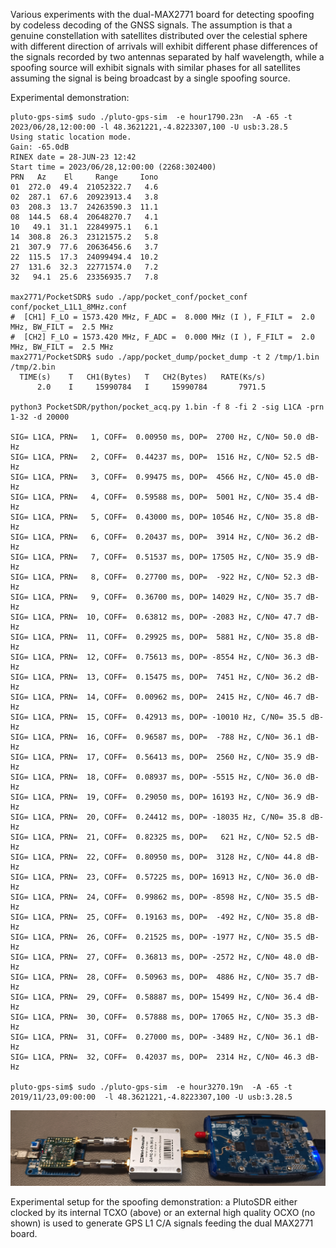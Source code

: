 Various experiments with the dual-MAX2771 board for detecting spoofing by codeless decoding
of the GNSS signals. The assumption is that a genuine constellation with satellites distributed
over the celestial sphere with different direction of arrivals will exhibit different phase differences
of the signals recorded by two antennas separated by half wavelength, while a spoofing source will
exhibit signals with similar phases for all satellites assuming the signal is being broadcast by
a single spoofing source.

Experimental demonstration:
```
pluto-gps-sim$ sudo ./pluto-gps-sim  -e hour1790.23n  -A -65 -t 2023/06/28,12:00:00 -l 48.3621221,-4.8223307,100 -U usb:3.28.5
Using static location mode.
Gain: -65.0dB
RINEX date = 28-JUN-23 12:42     
Start time = 2023/06/28,12:00:00 (2268:302400)
PRN   Az    El     Range     Iono
01  272.0  49.4  21052322.7   4.6
02  287.1  67.6  20923913.4   3.8
03  208.3  13.7  24263590.3  11.1
08  144.5  68.4  20648270.7   4.1
10   49.1  31.1  22849975.1   6.1
14  308.8  26.3  23121575.2   5.8
21  307.9  77.6  20636456.6   3.7
22  115.5  17.3  24099494.4  10.2
27  131.6  32.3  22771574.0   7.2
32   94.1  25.6  23356935.7   7.8

max2771/PocketSDR$ sudo ./app/pocket_conf/pocket_conf conf/pocket_L1L1_8MHz.conf
#  [CH1] F_LO = 1573.420 MHz, F_ADC =  8.000 MHz (I ), F_FILT =  2.0 MHz, BW_FILT =  2.5 MHz
#  [CH2] F_LO = 1573.420 MHz, F_ADC =  0.000 MHz (I ), F_FILT =  2.0 MHz, BW_FILT =  2.5 MHz
max2771/PocketSDR$ sudo ./app/pocket_dump/pocket_dump -t 2 /tmp/1.bin /tmp/2.bin
  TIME(s)    T   CH1(Bytes)   T   CH2(Bytes)   RATE(Ks/s)
      2.0    I     15990784   I     15990784       7971.5

python3 PocketSDR/python/pocket_acq.py 1.bin -f 8 -fi 2 -sig L1CA -prn 1-32 -d 20000

SIG= L1CA, PRN=   1, COFF=  0.00950 ms, DOP=  2700 Hz, C/N0= 50.0 dB-Hz
SIG= L1CA, PRN=   2, COFF=  0.44237 ms, DOP=  1516 Hz, C/N0= 52.5 dB-Hz
SIG= L1CA, PRN=   3, COFF=  0.99475 ms, DOP=  4566 Hz, C/N0= 45.0 dB-Hz
SIG= L1CA, PRN=   4, COFF=  0.59588 ms, DOP=  5001 Hz, C/N0= 35.4 dB-Hz
SIG= L1CA, PRN=   5, COFF=  0.43000 ms, DOP= 10546 Hz, C/N0= 35.8 dB-Hz
SIG= L1CA, PRN=   6, COFF=  0.20437 ms, DOP=  3914 Hz, C/N0= 36.2 dB-Hz
SIG= L1CA, PRN=   7, COFF=  0.51537 ms, DOP= 17505 Hz, C/N0= 35.9 dB-Hz
SIG= L1CA, PRN=   8, COFF=  0.27700 ms, DOP=  -922 Hz, C/N0= 52.3 dB-Hz
SIG= L1CA, PRN=   9, COFF=  0.36700 ms, DOP= 14029 Hz, C/N0= 35.7 dB-Hz
SIG= L1CA, PRN=  10, COFF=  0.63812 ms, DOP= -2083 Hz, C/N0= 47.7 dB-Hz
SIG= L1CA, PRN=  11, COFF=  0.29925 ms, DOP=  5881 Hz, C/N0= 35.8 dB-Hz
SIG= L1CA, PRN=  12, COFF=  0.75613 ms, DOP= -8554 Hz, C/N0= 36.3 dB-Hz
SIG= L1CA, PRN=  13, COFF=  0.15475 ms, DOP=  7451 Hz, C/N0= 36.2 dB-Hz
SIG= L1CA, PRN=  14, COFF=  0.00962 ms, DOP=  2415 Hz, C/N0= 46.7 dB-Hz
SIG= L1CA, PRN=  15, COFF=  0.42913 ms, DOP= -10010 Hz, C/N0= 35.5 dB-Hz
SIG= L1CA, PRN=  16, COFF=  0.96587 ms, DOP=  -788 Hz, C/N0= 36.1 dB-Hz
SIG= L1CA, PRN=  17, COFF=  0.56413 ms, DOP=  2560 Hz, C/N0= 35.9 dB-Hz
SIG= L1CA, PRN=  18, COFF=  0.08937 ms, DOP= -5515 Hz, C/N0= 36.0 dB-Hz
SIG= L1CA, PRN=  19, COFF=  0.29050 ms, DOP= 16193 Hz, C/N0= 36.9 dB-Hz
SIG= L1CA, PRN=  20, COFF=  0.24412 ms, DOP= -18035 Hz, C/N0= 35.8 dB-Hz
SIG= L1CA, PRN=  21, COFF=  0.82325 ms, DOP=   621 Hz, C/N0= 52.5 dB-Hz
SIG= L1CA, PRN=  22, COFF=  0.80950 ms, DOP=  3128 Hz, C/N0= 44.8 dB-Hz
SIG= L1CA, PRN=  23, COFF=  0.57225 ms, DOP= 16913 Hz, C/N0= 36.0 dB-Hz
SIG= L1CA, PRN=  24, COFF=  0.99862 ms, DOP= -8598 Hz, C/N0= 35.5 dB-Hz
SIG= L1CA, PRN=  25, COFF=  0.19163 ms, DOP=  -492 Hz, C/N0= 35.8 dB-Hz
SIG= L1CA, PRN=  26, COFF=  0.21525 ms, DOP= -1977 Hz, C/N0= 35.5 dB-Hz
SIG= L1CA, PRN=  27, COFF=  0.36813 ms, DOP= -2572 Hz, C/N0= 48.0 dB-Hz
SIG= L1CA, PRN=  28, COFF=  0.50963 ms, DOP=  4886 Hz, C/N0= 35.7 dB-Hz
SIG= L1CA, PRN=  29, COFF=  0.58887 ms, DOP= 15499 Hz, C/N0= 36.4 dB-Hz
SIG= L1CA, PRN=  30, COFF=  0.57888 ms, DOP= 17065 Hz, C/N0= 35.3 dB-Hz
SIG= L1CA, PRN=  31, COFF=  0.27000 ms, DOP= -3489 Hz, C/N0= 36.1 dB-Hz
SIG= L1CA, PRN=  32, COFF=  0.42037 ms, DOP=  2314 Hz, C/N0= 46.3 dB-Hz

pluto-gps-sim$ sudo ./pluto-gps-sim  -e hour3270.19n  -A -65 -t  2019/11/23,09:00:00  -l 48.3621221,-4.8223307,100 -U usb:3.28.5
```

<img src="IMG_20241005_113724_284.jpg" width=700>

Experimental setup for the spoofing demonstration: a PlutoSDR either clocked by its internal TCXO (above) or an
external high quality OCXO (no shown) is used to generate GPS L1 C/A signals feeding the dual MAX2771 board.
